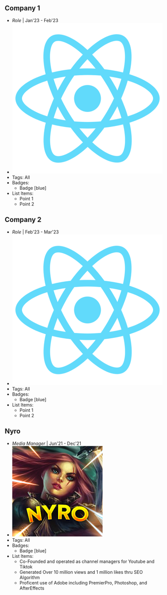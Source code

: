 ## Company 1
- *Role* | Jan'23 - Feb'23
- ![logo512](../assets/logo512.png)
- Tags: All
- Badges:
  - Badge [blue]
- List Items:
  - Point 1
  - Point 2

## Company 2
- *Role* | Feb'23 - Mar'23
- ![logo512](../assets/logo512.png)
- Tags: All
- Badges:
  - Badge [blue]
- List Items:
  - Point 1
  - Point 2

## Nyro
- *Media Manager* | Jun'21 - Dec'21
- ![logo512](unnamed.png)
- Tags: All
- Badges:
  - Badge [blue]
- List Items:
  - Co-Founded and operated as channel managers for Youtube and Tiktok 
  - Generated Over 10 million views and 1 million likes thru SEO Algorithm
  - Proficent use of Adobe including PremierPro, Photoshop, and AfterEffects